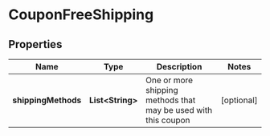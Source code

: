 

# CouponFreeShipping


## Properties

| Name | Type | Description | Notes |
|------------ | ------------- | ------------- | -------------|
|**shippingMethods** | **List&lt;String&gt;** | One or more shipping methods that may be used with this coupon |  [optional] |




